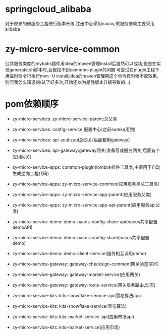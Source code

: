 # springcloud_alibaba
对于原来的微服务工程进行版本升级,注册中心采用nacos,微服务依赖主要采用alibaba

# zy-micro-service-common
公共服务类库的mybatis插件用idea的maven管理install后虽然可以成功,但是在实现generate.sh脚本时,会报找不到common-plugin的问题
可尝试在plugin工程下用临时命令行执行mvn -U install,idea的maven管理用这个命令有时候不起效果,别问我怎么知道的(试了好多次,开始还以为是我版本升级导致的...)

# pom依赖顺序
- zy-micro-services: zy-micro-service-parent:总父类
- zy-micro-services: config-service:配置中心(之前eureka用到)
- zy-micro-services: api-zuul:zuul总网关(后面都用gateway)
- zy-micro-services: api-gateway:gateway网关(准备写成服务网关,后面有个应用网关)

- zy-micro-service-apps: common-plugin(lombok插件工具类,主要用于自动生成逆向工程代码)
- zy-micro-service-apps: zy-micro-service-common(应用服务类总工具类)
- zy-micro-service-apps: zy-micro-service-app-parent(应用服务父类)
- zy-micro-service-apps: zy-micro-service-app-api-parent(应用服务api父类)

- zy-micro-service-demo: demo-nacos-config-share-api(nacos共享配置demoAPI)
- zy-micro-service-demo: demo-nacos-config-share(nacos共享配置demo)
- zy-micro-service-demo: demo-client-service(服务相互调用demo)

- zy-micro-service-gateway: gateway-checksign-common(网关验签SDK)
- zy-micro-service-gateway: gateway-market-service(应用网关)
- zy-micro-service-gateway: gateway-route-service(网关服务路由,动态)

- zy-micro-service-kits: kits-snowflake-service-api(雪花算法api)
- zy-micro-service-kits: kits-snowflake-service(雪花算法)
- zy-micro-service-kits: kits-market-service-api(应用市场api)
- zy-micro-service-kits: kits-market-service(应用市场)





